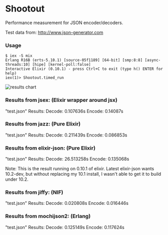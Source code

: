 # Shootout

Performance measurement for JSON encoder/decoders.

Test data from: http://www.json-generator.com

### Usage

	$ iex -S mix
	Erlang R16B (erts-5.10.1) [source-05f1189] [64-bit] [smp:8:8] [async-threads:10] [hipe] [kernel-poll:false]
	Interactive Elixir (0.10.1) - press Ctrl+C to exit (type h() ENTER for help)
	iex(1)> Shootout.timed_run


![results chart](https://raw.github.com/n1rvana/Shootout/blob/master/chart.jpg "Results")
### Results from jsex: (Elixir wrapper around jsx)

"test.json" Results: Decode: 0.107636s Encode: 0.14087s

### Results from jazz: (Pure Elixir)

"test.json" Results: Decode: 0.211439s Encode: 0.086853s

### Results from elixir-json: (Pure Elixir)

"test.json" Results: Decode: 26.513258s Encode: 0.135068s

Note: This is the result running on 0.10.1 of elixir.  Latest elixir-json wants 10.2-dev,
but without replacing my 10.1 install, I wasn't able to get it to build under 10.2. 

### Results from jiffy: (NIF)

"test.json" Results: Decode: 0.020808s Encode: 0.016446s

### Results from mochijson2: (Erlang)

"test.json" Results: Decode: 0.125149s Encode: 0.117624s